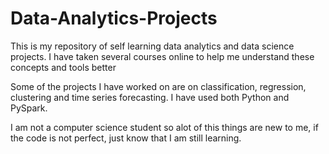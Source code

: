 # Data-Analytics-Projects

This is my repository of self learning data analytics and data science projects. I have taken several courses online to help me understand these concepts and tools better

Some of the projects I have worked on are on classification, regression, clustering and time series forecasting. I have used both Python and PySpark.

I am not a computer science student so alot of this things are new to me, if the code is not perfect, just know that I am still learning.

